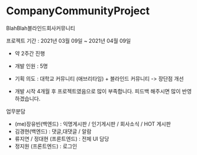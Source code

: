# CompanyCommunityProject
BlahBlah블라인드회사커뮤니티

프로젝트 기간 :
2021년 03월 09일 ~ 2021년 04월 09일
- 약 2주간 진행
- 개발 인원 : 5명
- 기획 의도 : 대학교 커뮤니티 (애브리타임) + 블라인드 커뮤니티 -> 장단점 개선 

- 개발 시작 4개월 후 프로젝트였음으로 많이 부족합니다. 피드백 해주시면 많이 반영하겠습니다.

업무분담
- (me)장유빈(백엔드) : 익명게시판 / 인기게시판 / 회사소식 / HOT 게시판
- 김경현(백엔드) : 댓글,대댓글 / 알람
- 류지연 / 정대현 (프론트엔드) : 전체 UI 담당 
- 정지원 (프론트엔드) : 로그인 
